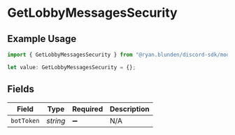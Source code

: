 # GetLobbyMessagesSecurity

## Example Usage

```typescript
import { GetLobbyMessagesSecurity } from "@ryan.blunden/discord-sdk/models/operations";

let value: GetLobbyMessagesSecurity = {};
```

## Fields

| Field              | Type               | Required           | Description        |
| ------------------ | ------------------ | ------------------ | ------------------ |
| `botToken`         | *string*           | :heavy_minus_sign: | N/A                |